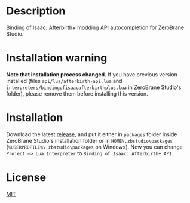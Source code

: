 # Description
Binding of Isaac: Afterbirth+ modding API autocompletion for ZeroBrane Studio.

# Installation warning
**Note that installation process changed.** If you have previous version installed (files `api/lua/afterbirth-api.lua` and `interpreters/bindingofisaacafterbirthplus.lua` in ZeroBrane Studio's folder), please remove them before installing this version.

# Installation
Download the latest [release](https://github.com/Yusyuriv/Afterbirth-API-for-ZeroBrane/releases), and put it either in `packages` folder inside ZeroBrane Studio's installation folder or in `HOME\.zbstudio\packages` (`%USERPROFILE%\.zbstudio\packages` on Windows). Now you can change `Project —> Lua Interpreter` to `Binding of Isaac: Afterbirth+ API`.

# License
[MIT](LICENSE.md)